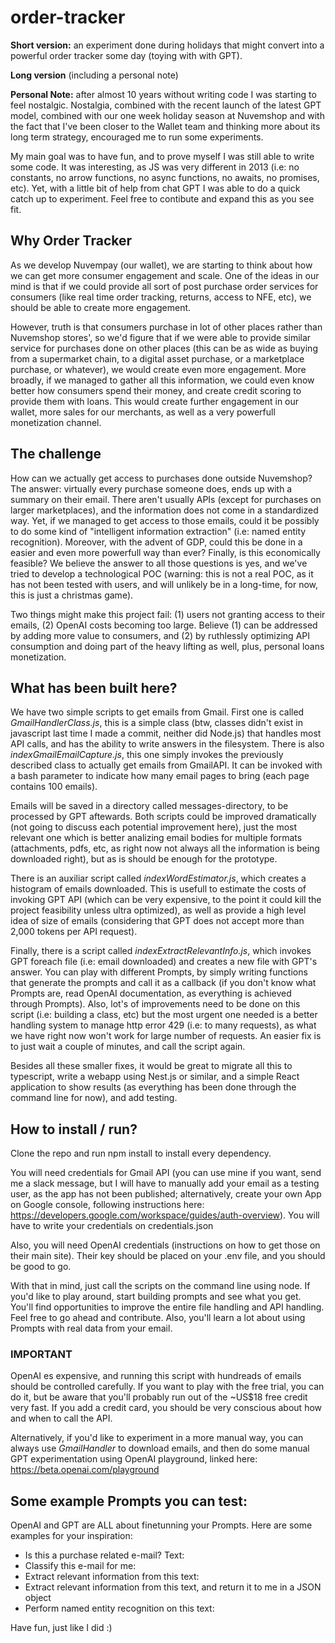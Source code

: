 # order-tracker
**Short version:** an experiment done during holidays that might convert into a powerful order tracker some day (toying with with GPT).

**Long version** (including a personal note)

**Personal Note:**
after almost 10 years without writing code I was starting to feel nostalgic. Nostalgia,
combined with the recent launch of the latest GPT model, combined with our one week holiday season at Nuvemshop and with the fact that I've been closer to the Wallet
team and thinking more about its long term strategy, encouraged me to run some experiments.  

My main goal was to have fun, and to prove myself I was still
able to write some code. It was interesting, as JS was very different in 2013 (i.e: no constants, no arrow functions, no async functions, no awaits, no promises, etc).
Yet, with a little bit of help from chat GPT I was able to do a quick catch up to experiment. Feel free to contibute and expand this as you see fit.

## Why Order Tracker
As we develop Nuvempay (our wallet), we are starting to think about how we can get more consumer engagement and scale. One of the ideas in our mind is that if
we could provide all sort of post purchase order services for consumers (like real time order tracking, returns, access to NFE, etc), we should be able to create more engagement.  

However, truth is that consumers purchase in lot of other places rather than Nuvemshop stores', so we'd figure that if we were able to provide similar service for
purchases done on other places (this can be as wide as buying from a supermarket chain, to a digital asset purchase, or a marketplace purchase, or whatever), we would create
even more engagement. More broadly, if we managed to gather all this information, we could even know better how consumers spend their money, and create credit scoring
to provide them with loans. This would create further engagement in our wallet, more sales for our merchants, as well as a very powerfull monetization channel.

## The challenge
How can we actually get access to purchases done outside Nuvemshop? The answer: virtually every purchase someone does, ends up with a summary on their email.
There aren't usually APIs (except for purchases on larger marketplaces), and the information does not come in a standardized way. Yet, if we managed to get access to those
emails, could it be possibly to do some kind of "intelligent information extraction" (i.e: named entity recognition). Moreover, with the advent of GDP, could this be done
in a easier and even more powerfull way than ever? Finally, is this economically feasible? We believe the answer to all those questions is yes, and we've tried to develop a technological
POC (warning: this is not a real POC, as it has not been tested with users, and will unlikely be in a long-time, for now, this is just a christmas game).  

Two things might make this project fail:
(1) users not granting access to their emails, (2) OpenAI costs becoming too large. Believe (1) can be addressed by adding more value to consumers, and (2) by ruthlessly optimizing API consumption and doing part of the heavy lifting as well, plus, personal loans monetization.

## What has been built here?
We have two simple scripts to get emails from Gmail. First one is called *GmailHandlerClass.js*, this is a simple class (btw, classes didn't exist in javascript last time
I made a commit, neither did Node.js) that handles most API calls, and has the ability to write answers in the filesystem. There is also *indexGmailEmailCapture.js*, this one
simply invokes the previously described class to actually get emails from GmailAPI. It can be invoked with a bash parameter to indicate how many email pages to bring (each page contains 100 emails).  

Emails will be saved in a directory called messages-directory, to be processed by GPT aftewards. Both scripts could be improved dramatically (not going to discuss each potential improvement here), just
the most relevant one which is better analizing email bodies for multiple formats (attachments, pdfs, etc, as right now not always all the information is being downloaded right), but as is should
be enough for the prototype.

There is an auxiliar script called *indexWordEstimator.js*, which creates a histogram of emails downloaded. This is usefull to estimate the costs of invoking GPT API (which can be very expensive, to the point 
it could kill the project feasibility unless ultra optimized), as well as provide a high level idea of size of emails (considering that GPT does not accept more than 2,000 tokens per API request).

Finally, there is a script called *indexExtractRelevantInfo.js*, which invokes GPT foreach file (i.e: email downloaded) and creates a new file with GPT's answer. You can play with different Prompts, by simply writing functions
that generate the prompts and call it as a callback (if you don't know what Prompts are, read OpenAI documentation, as everything is achieved through Prompts). Also, lot's of improvements need to be done on this script (i.e: building a class, etc)
but the most urgent one needed is a better handling system to manage http error 429 (i.e: to many requests), as what we have right now won't work for large number of requests. An easier fix is to just wait a couple of minutes, and call the script again.

Besides all these smaller fixes, it would be great to migrate all this to typescript, write a webapp using Nest.js or similar, and a simple React application to show results (as everything has been done through the command line for now), and add testing.

## How to install / run?
Clone the repo and run npm install to install every dependency.

You will need credentials for Gmail API (you can use mine if you want, send me a slack message, but I will have to manually add your email as a testing user, as the app has not been published; alternatively, create your own App on Google console, following instructions here:
https://developers.google.com/workspace/guides/auth-overview). You will have to write your credentials on credentials.json

Also, you will need OpenAI credentials (instructions on how to get those on their main site). Their key should be placed on your .env file, and you should be good to go.

With that in mind, just call the scripts on the command line using node. If you'd like to play around, start building prompts and see what you get. You'll find opportunities to improve the entire file handling and API handling.
Feel free to go ahead and contribute. Also, you'll learn a lot about using Prompts with real data from your email.

### IMPORTANT
OpenAI es expensive, and running this script with hundreads of emails should be controlled carefully. If you want to play with the free trial, you can do it, but be aware that you'll probably run out of the ~US$18 free credit very fast. If you add a credit card, you should be very conscious about how and when to call the API.

Alternatively, if you'd like to experiment in a more manual way, you can always use *GmailHandler* to download emails, and then do some manual GPT experimentation using OpenAI playground, linked here: https://beta.openai.com/playground

## Some example Prompts you can test:
OpenAI and GPT are ALL about finetunning your Prompts. Here are some examples for your inspiration:
- Is this a purchase related e-mail? Text: 
- Classify this e-mail for me:
- Extract relevant information from this text:
- Extract relevant information from this text, and return it to me in a JSON object
- Perform named entity recognition on this text:

Have fun, just like I did :)






